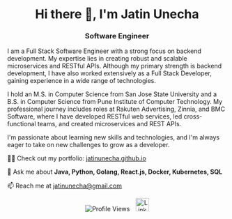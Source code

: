 <h1 align="center">Hi there 👋, I'm Jatin Unecha</h1>
<h3 align="center">Software Engineer</h3>

I am a Full Stack Software Engineer with a strong focus on backend development. My expertise lies in creating robust and scalable microservices and RESTful APIs. Although my primary strength is backend development, I have also worked extensively as a Full Stack Developer, gaining experience in a wide range of technologies. 

I hold an M.S. in Computer Science from San Jose State University and a B.S. in Computer Science from Pune Institute of Computer Technology. My professional journey includes roles at Rakuten Advertising, Zinnia, and BMC Software, where I have developed RESTful web services, led cross-functional teams, and created microservices and REST APIs.

I'm passionate about learning new skills and technologies, and I'm always eager to take on new challenges to grow as a developer.

👨‍💻 Check out my portfolio: [jatinunecha.github.io](https://jatinunecha.github.io)

💬 Ask me about **Java, Python, Golang, React.js, Docker, Kubernetes, SQL**

📫 Reach me at jatinunecha@gmail.com

<p align="center">
    <img src="https://komarev.com/ghpvc/?username=jsunecha&color=green" alt="Profile Views"/>
    <a href="https://linkedin.com/in/jsunecha" target="_blank">
        <img src="https://cdn-icons-png.flaticon.com/512/174/174857.png" alt="LinkedIn Profile" height="30" width="30" style="margin-left: 10px;"/>
    </a>
</p>
<!--
**jsunecha/jsunecha** is a ✨ _special_ ✨ repository because its `README.md` (this file) appears on your GitHub profile.

Here are some ideas to get you started:

- 🔭 I’m currently working on ...
- 🌱 I’m currently learning ...
- 💬 Ask me about ...
- 📫 How to reach me: ...
- 😄 Pronouns: ...
- ⚡ Fun fact: ...
-->
